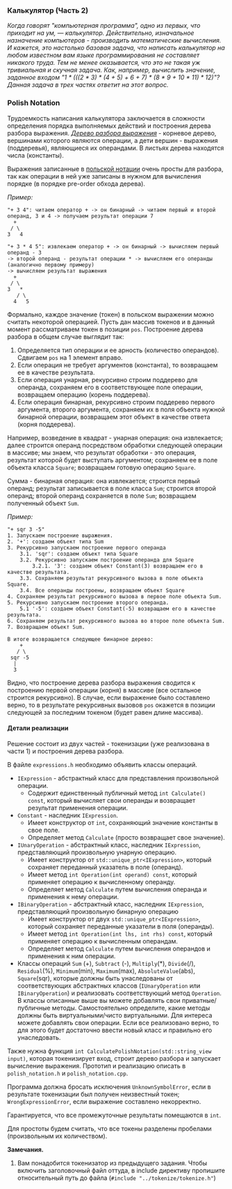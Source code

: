 ### Калькулятор (Часть 2)

*Когда говорят "компьютерная программа", одно из первых, что приходит на ум, — калькулятор. Действительно, изначальное
назначение компьютеров - производить математические вычисления. И кажется, это настолько базовая задача, что написать
калькулятор на любом известном вам языке программирования не составляет никакого труда. Тем не менее оказывается, что
это не такая уж тривиальная и скучная задача. Как, например, вычислить значение, заданное входом
"1 * (((2 * 3) * (4 + 5) + 6 + 7) * (8 * 9 + 10 * 11) * 12)"? Данная задача в трех частях ответит на этот вопрос.*

### Polish Notation

Трудоемкость написания калькулятора заключается в сложности определения порядка выполняемых действий и построения дерева
разбора выражения. [*Дерево разбора выражения*](https://en.wikipedia.org/wiki/Binary_expression_tree) - корневое дерево,
вершинами которого являются операции, а дети вершин - выражения (поддеревья), являющиеся их операндами. В листьях дерева
находятся числа (константы).

Выражения записанные в [польской нотации](https://en.wikipedia.org/wiki/Polish_notation) очень просты для разбора, так
как операции в ней уже записаны в нужном для вычисления порядке (в порядке pre-order обхода дерева).

*Пример:*
```
"+ 3 4": читаем оператор + -> он бинарный -> читаем первый и второй операнд, 3 и 4 -> получаем результат операции 7
  +
 / \
3   4

"+ 3 * 4 5": извлекаем оператор + -> он бинарный -> вычисляем первый операнд - 3
-> второй операнд - результат операции * -> вычисляем его операнды (аналогично первому примеру)
-> вычисляем результат выражения
  +
 / \
3   *
   / \
  4   5
```

Формально, каждое значение (токен) в польском выражении можно считать некоторой операцией. Пусть дан массив токенов и в
данный момент рассматриваем токен в позиции `pos`. Построение дерева разбора в общем случае выглядит так:
1. Определяется тип операции и ее арность (количество операндов). Сдвигаем `pos` на 1 элемент вправо.
2. Если операция не требует аргументов (константа), то возвращаем ее в качестве результата.
3. Если операция унарная, рекурсивно строим поддерево для операнда, сохраняем его в соответствующее поле операции,
   возвращаем операцию (корень поддерева).
4. Если операция бинарная, рекурсивно строим поддерево первого аргумента, второго аргумента, сохраняем их в поля объекта
   нужной бинарной операции, возвращаем этот объект в качестве ответа (корня поддерева).

Например, возведение в квадрат - унарная операция: она извлекается; далее строится операнд посредством обработки
следующей операции в массиве; мы знаем, что результат обработки - это операция, результат которой будет выступать
аргументом; сохраняем ее в поле объекта класса `Square`; возвращаем готовую операцию `Square`.

Сумма - бинарная операция: она извлекается; строится первый операнд; результат записывается в поле класса `Sum`;
строится второй операнд; второй операнд сохраняется в поле `Sum`; возвращаем полученный объект `Sum`.

*Пример:*
```
"+ sqr 3 -5"
1. Запускаем построение выражения.
2. '+': создаем объект типа Sum
3. Рекурсивно запускаем построение первого операнда
    3.1. 'sqr': создаем объект типа Square
    3.2. Рекурсивно запускаем построение операнда для Square
        3.2.1. '3': создаем объект Constant(3) возвращаем его в качестве результата.
    3.3. Сохраняем результат рекурсивного вызова в поле объекта Square.
    3.4. Все операнды построены, возвращаем объект Square
4. Сохраняем результат рекурсивного вызова в первое поле объекта Sum.
5. Рекурсивно запускаем построение второго операнда.
    5.1 '-5': создаем объект Constant(-5) возвращаем его в качестве результата.
6. Сохраняем результат рекурсивного вызова во второе поле объекта Sum.
7. Возвращаем объект Sum.

В итоге возвращается следующее бинарное дерево:
    +
   / \
 sqr -5
  |
  3
```

Видно, что построение дерева разбора выражения сводится к построению первой операции (корня) в массиве (все остальное
строится рекурсивно). В случае, если выражение было составлено верно, то в результате рекурсивных вызовов `pos` окажется
в позиции следующей за последним токеном (будет равен длине массива).

#### Детали реализации

Решение состоит из двух частей - токенизации (уже реализована в части 1) и построения дерева разбора.

В файле `expressions.h` необходимо объявить классы операций.

* `IExpression` - абстрактный класс для представления произвольной операции.
  * Содержит единственный публичный метод `int Calculate() const`, который вычисляет свои операнды и возвращает
    результат применения операции.
* `Constant` - наследник `IExpression`.
  * Имеет конструктор от `int`, сохраняющий значение константы в свое поле.
  * Определяет метод `Calculate` (просто возвращает свое значение).
* `IUnaryOperation` - абстрактный класс, наследник `IExpression`, представляющий произвольную унарную операцию.
  * Имеет конструктор от `std::unique_ptr<IExpression>`, который сохраняет переданный указатель в поле (операнд).
  * Имеет метод `int Operation(int operand) const`, который применяет операцию к вычисленному операнду.
  * Определяет метод `Calculate` путем вычисления операнда и применения к нему операции.
* `IBinaryOperation` - абстрактный класс, наследник `IExpression`, представляющий произвольную бинарную операцию
  * Имеет конструктор от двух `std::unique_ptr<IExpression>`, который сохраняет переданные указатели в поля (операнды).
  * Имеет метод `int Operation(int lhs, int rhs) const`, который применяет операцию к вычисленным операндам.
  * Определяет метод `Calculate` путем вычисления операндов и применения к ним операции.
* Классы операций `Sum` (+), `Subtract` (-), `Multiply`(*), `Divide`(/), `Residual`(%), `Minimum`(min), `Maximum`(max),
  `AbsoluteValue`(abs), `Square`(sqr), которые должны быть унаследованы от соответствующих абстрактных классов
  (`IUnaryOperation` или `IBinaryOperation`) и реализовать соответствующий метод `Operation`.
  В классы описанные выше вы можете добавлять свои приватные/публичные методы. Самостоятельно определите, какие методы
  должны быть виртуальными/чисто виртуальными. Для интереса можете добавлять свои операции. Если все реализовано верно, то
  для этого будет достаточно ввести новый класс и правильно его унаследовать.

Также нужна функция `int CalculatePolishNotation(std::string_view input)`, которая токенизирует вход, строит дерево разбора
и запускает вычисление выражения.
Прототип и реализацию описать в `polish_notation.h` и `polish_notation.cpp`.

Программа должна бросать исключения `UnknownSymbolError`, если в результате токенизации был получен неизвестный токен;
`WrongExpressionError`, если выражение составлено некорректно.

Гарантируется, что все промежуточные результаты помещаются в `int`.

Для простоты будем считать, что все токены разделены пробелами (произвольным их количеством).

**Замечания.**

1. Вам понадобится токенизатор из предыдущего задания. Чтобы включить заголовочный файл оттуда, в include директиву
   пропишите относительный путь до файла (`#include "../tokenize/tokenize.h"`)